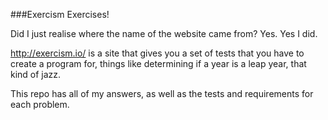 ###Exercism Exercises!

Did I just realise where the name of the website came from? Yes. Yes I did.

http://exercism.io/ is a site that gives you a set of tests that you have to create a program for, things like determining if a year is a leap year, that kind of jazz.

This repo has all of my answers, as well as the tests and requirements for each problem.